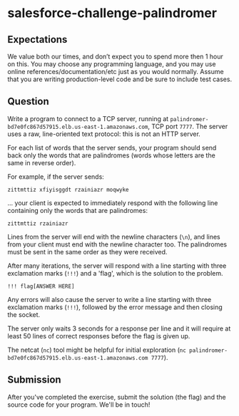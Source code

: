 # salesforce-challenge-palindromer

## Expectations
We value both our times, and don’t expect you to spend more then 1 hour on this. You may choose any programming language, and you may use online references/documentation/etc just as you would normally. Assume that you are writing production-level code and be sure to include test cases.

## Question
Write a program to connect to a TCP server, running at `palindromer-bd7e0fc867d57915.elb.us-east-1.amazonaws.com`, TCP port `7777`. The server uses a raw, line-oriented text protocol: this is not an HTTP server.

For each list of words that the server sends, your program should send back only the words that are palindromes (words whose letters are the same in reverse order).

For example, if the server sends:

```
zittmttiz xfiyisggdt rzainiazr moqwyke
```

... your client is expected to immediately respond with the following line containing only the words that are palindromes:

```
zittmttiz rzainiazr
```

Lines from the server will end with the newline characters (`\n`), and lines from your client must end with the newline character too. The palindromes must be sent in the same order as they were received.

After many iterations, the server will respond with a line starting with three exclamation marks (`!!!`) and a 'flag', which is the solution to the problem.

```
!!! flag[ANSWER HERE]
```

Any errors will also cause the server to write a line starting with three exclamation marks (`!!!`), followed by the error message and then closing the socket.

The server only waits 3 seconds for a response per line and it will require at least 50 lines of correct responses before the flag is given up.

The netcat (`nc`) tool might be helpful for initial exploration (`nc palindromer-bd7e0fc867d57915.elb.us-east-1.amazonaws.com 7777`).

## Submission
After you've completed the exercise, submit the solution (the flag) and the source code for your program. We'll be in touch!
